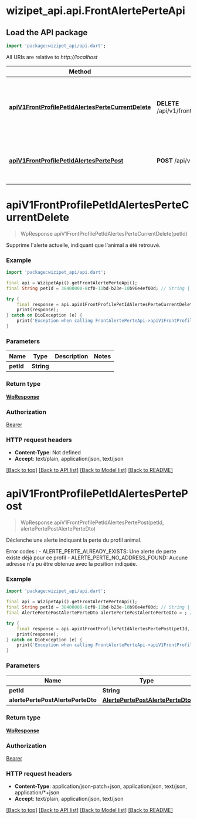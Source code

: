 # wizipet_api.api.FrontAlertePerteApi

## Load the API package
```dart
import 'package:wizipet_api/api.dart';
```

All URIs are relative to *http://localhost*

Method | HTTP request | Description
------------- | ------------- | -------------
[**apiV1FrontProfilePetIdAlertesPerteCurrentDelete**](FrontAlertePerteApi.md#apiv1frontprofilepetidalertespertecurrentdelete) | **DELETE** /api/v1/front/profile/{pet_id}/alertes_perte/current | Supprime l&#39;alerte actuelle, indiquant que l&#39;animal a été retrouvé.
[**apiV1FrontProfilePetIdAlertesPertePost**](FrontAlertePerteApi.md#apiv1frontprofilepetidalertespertepost) | **POST** /api/v1/front/profile/{pet_id}/alertes_perte | Déclenche une alerte indiquant la perte du profil animal.


# **apiV1FrontProfilePetIdAlertesPerteCurrentDelete**
> WpResponse apiV1FrontProfilePetIdAlertesPerteCurrentDelete(petId)

Supprime l'alerte actuelle, indiquant que l'animal a été retrouvé.



### Example
```dart
import 'package:wizipet_api/api.dart';

final api = WizipetApi().getFrontAlertePerteApi();
final String petId = 38400000-8cf0-11bd-b23e-10b96e4ef00d; // String | 

try {
    final response = api.apiV1FrontProfilePetIdAlertesPerteCurrentDelete(petId);
    print(response);
} catch on DioException (e) {
    print('Exception when calling FrontAlertePerteApi->apiV1FrontProfilePetIdAlertesPerteCurrentDelete: $e\n');
}
```

### Parameters

Name | Type | Description  | Notes
------------- | ------------- | ------------- | -------------
 **petId** | **String**|  | 

### Return type

[**WpResponse**](WpResponse.md)

### Authorization

[Bearer](../README.md#Bearer)

### HTTP request headers

 - **Content-Type**: Not defined
 - **Accept**: text/plain, application/json, text/json

[[Back to top]](#) [[Back to API list]](../README.md#documentation-for-api-endpoints) [[Back to Model list]](../README.md#documentation-for-models) [[Back to README]](../README.md)

# **apiV1FrontProfilePetIdAlertesPertePost**
> WpResponse apiV1FrontProfilePetIdAlertesPertePost(petId, alertePertePostAlertePerteDto)

Déclenche une alerte indiquant la perte du profil animal.

Error codes :    - ALERTE_PERTE_ALREADY_EXISTS: Une alerte de perte existe déjà pour ce profil   - ALERTE_PERTE_NO_ADDRESS_FOUND: Aucune adresse n'a pu être obtenue avec la position indiquée.

### Example
```dart
import 'package:wizipet_api/api.dart';

final api = WizipetApi().getFrontAlertePerteApi();
final String petId = 38400000-8cf0-11bd-b23e-10b96e4ef00d; // String | 
final AlertePertePostAlertePerteDto alertePertePostAlertePerteDto = ; // AlertePertePostAlertePerteDto | 

try {
    final response = api.apiV1FrontProfilePetIdAlertesPertePost(petId, alertePertePostAlertePerteDto);
    print(response);
} catch on DioException (e) {
    print('Exception when calling FrontAlertePerteApi->apiV1FrontProfilePetIdAlertesPertePost: $e\n');
}
```

### Parameters

Name | Type | Description  | Notes
------------- | ------------- | ------------- | -------------
 **petId** | **String**|  | 
 **alertePertePostAlertePerteDto** | [**AlertePertePostAlertePerteDto**](AlertePertePostAlertePerteDto.md)|  | [optional] 

### Return type

[**WpResponse**](WpResponse.md)

### Authorization

[Bearer](../README.md#Bearer)

### HTTP request headers

 - **Content-Type**: application/json-patch+json, application/json, text/json, application/*+json
 - **Accept**: text/plain, application/json, text/json

[[Back to top]](#) [[Back to API list]](../README.md#documentation-for-api-endpoints) [[Back to Model list]](../README.md#documentation-for-models) [[Back to README]](../README.md)

